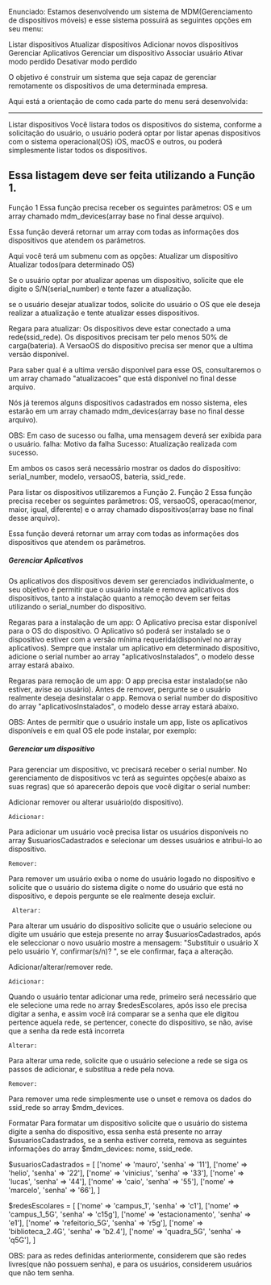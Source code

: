Enunciado:
Estamos desenvolvendo um sistema de MDM(Gerenciamento de dispositivos móveis) e esse sistema possuirá as seguintes opções em seu menu:

Listar dispositivos
Atualizar dispositivos
Adicionar novos dispositivos
Gerenciar Aplicativos
Gerenciar um dispositivo
Associar usuário
Ativar modo perdido
Desativar modo perdido

O objetivo é construir um sistema que seja capaz de gerenciar remotamente os dispositivos de uma determinada empresa. 

Aqui está a orientação de como cada parte do menu será desenvolvida:

----------------------------------------------------------------------
Listar dispositivos
Você listara todos os dispositivos do sistema, conforme a solicitação do usuário, o usuário poderá optar por listar apenas dispositivos com o sistema operacional(OS) iOS, macOS e outros, ou poderá simplesmente listar todos os dispositivos.

Essa listagem deve ser feita utilizando a Função 1.
-----------------------------------------------------------------------
Função 1
Essa função precisa receber os seguintes parâmetros:
OS e um array chamado mdm_devices(array base no final desse arquivo).

Essa função deverá retornar um array com todas as informações dos dispositivos que atendem os parâmetros.

Aqui você terá um submenu com as opções:
Atualizar um dispositivo
Atualizar todos(para determinado OS)

Se o usuário optar por atualizar apenas um dispositivo, solicite que ele digite o S/N(serial_number) e tente fazer a atualização.

se o usuário desejar atualizar todos, solicite do usuário o OS que ele deseja realizar a atualização e tente atualizar esses dispositivos.

Regara para atualizar:
Os dispositivos deve estar conectado a uma rede(ssid_rede). 
Os dispositivos precisam ter pelo menos 50% de carga(bateria).
A VersaoOS do dispositivo precisa ser menor que a ultima versão disponível.

Para saber qual é a ultima versão disponível para esse OS, consultaremos  o um array chamado "atualizacoes" que está disponível no final desse arquivo.

Nós já teremos alguns dispositivos cadastrados em nosso sistema, eles estarão em um array chamado mdm_devices(array base no final desse arquivo).

OBS: Em caso de sucesso ou falha, uma mensagem deverá ser exibida para o usuário.
falha: Motivo da falha
Sucesso: Atualização realizada com sucesso.

Em ambos os casos será necessário mostrar os dados do dispositivo:
serial_number, modelo, versaoOS, bateria, ssid_rede.

Para listar os dispositivos utilizaremos a Função 2.
Função 2
Essa função precisa receber os seguintes parâmetros:
OS, versaoOS, operacao(menor, maior, igual, diferente) e o array chamado dispositivos(array base no final desse arquivo).

Essa função deverá retornar um array com todas as informações dos dispositivos que atendem os parâmetros.

##### Gerenciar Aplicativos

Os aplicativos dos dispositivos devem ser gerenciados individualmente, o seu objetivo é permitir que o usuário instale e remova aplicativos dos dispositivos, tanto a instalação quanto a remoção devem ser feitas utilizando o serial_number do dispositivo.

Regaras para a instalação de um app:
O Aplicativo precisa estar disponível para o OS do dispositivo.
O Aplicativo só poderá ser instalado se o dispositivo estiver com a versão mínima requerida(disponível no array aplicativos).
Sempre que instalar um aplicativo em determinado dispositivo, adicione o serial number ao array "aplicativosInstalados", o modelo desse array estará abaixo.

Regaras para remoção de um app:
O app precisa estar instalado(se não estiver, avise ao usuário).
Antes de remover, pergunte se o usuário realmente deseja desinstalar o app.
Remova o serial number do dispositivo do array "aplicativosInstalados", o modelo desse array estará abaixo.

OBS: Antes de permitir que o usuário instale um app, liste os aplicativos disponíveis e em qual OS ele pode instalar, por exemplo:

##### Gerenciar um dispositivo

Para gerenciar um dispositivo, vc precisará receber o serial number.
No gerenciamento de dispositivos vc terá as seguintes opções(e abaixo as suas regras) que só aparecerão depois que você digitar o serial number:

Adicionar remover ou alterar usuário(do dispositivo).

    Adicionar: 
Para adicionar um usuário você precisa listar os usuários disponíveis no array  $usuariosCadastrados e selecionar um desses usuários e atribui-lo ao dispositivo.

    Remover:
 Para remover um usuário exiba o nome do usuário logado no dispositivo e solicite que o usuário do sistema digite o nome do usuário que está no dispositivo, e depois pergunte se ele realmente deseja excluir.

     Alterar: 
Para alterar um usuário do dispositivo solicite que o usuário selecione ou digite um usuário que esteja presente no array $usuariosCadastrados, após ele seleccionar o novo usuário mostre a mensagem: "Substituir o usuário X pelo usuário Y, confirmar(s/n)? ", se ele confirmar, faça a alteração.

Adicionar/alterar/remover rede.

    Adicionar:
 Quando o usuário tentar adicionar uma rede, primeiro será necessário que ele selecione uma rede no array $redesEscolares, após isso ele precisa digitar a senha, e assim você irá comparar se a senha que ele digitou pertence aquela rede, se pertencer, conecte do dispositivo, se não, avise que a senha da rede está incorreta

    Alterar:
 Para alterar uma rede, solicite que o usuário selecione a rede se siga os passos de adicionar, e substitua a rede pela nova.

    Remover:
 Para remover uma rede simplesmente use o unset e remova os dados do ssid_rede so array $mdm_devices.

Formatar
 Para formatar um dispositivo solicite que o usuário do sistema digite a senha do dispositivo, essa senha está presente no array $usuariosCadastrados, se a senha estiver correta, remova as seguintes informações do array $mdm_devices: nome, ssid_rede.


$usuariosCadastrados = [
    ['nome' => 'mauro', 'senha' => '11'], 
    ['nome' => 'helio', 'senha' => '22'], 
    ['nome' => 'vinicius', 'senha' => '33'], 
    ['nome' => 'lucas', 'senha' => '44'], 
    ['nome' => 'caio', 'senha' => '55'], 
    ['nome' => 'marcelo', 'senha' => '66'],
]

 $redesEscolares = [
    ['nome' => 'campus_1', 'senha' => 'c1'], 
    ['nome' => 'campus_1_5G', 'senha' => 'c15g'], 
    ['nome' => 'estacionamento', 'senha' => 'e1'], 
    ['nome' => 'refeitorio_5G', 'senha' => 'r5g'], 
    ['nome' => 'biblioteca_2.4G', 'senha' => 'b2.4'], 
    ['nome' => 'quadra_5G', 'senha' => 'q5G'],
]

OBS: para as redes definidas anteriormente, considerem que são redes livres(que não possuem senha), e para os usuários, considerem usuários que não tem senha. 